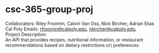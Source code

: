 # csc-365-group-proj
Collaborators: Riley Froomin, Calvin Van Oss, Nick Bircher, Adrian Elias\
Cal Poly Emails: rfroomin@calpoly.edu, nbircher@calpoly.edu,\
Project Description:\
An API that provides recipes, nutritional information, or restaurant recommendations based on dietary restrictions or\ preferences.
